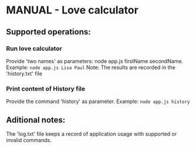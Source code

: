 #   MANUAL - Love calculator

##  Supported operations:
### Run love calculator
Provide 'two names' as parameters: node app.js firstName secondName. 
Example: `node app.js Lisa Paul`
Note: The results are recorded in the 'history.txt' file

### Print content of History file
Provide the command 'history' as parameter. 
Example: `node app.js history`

##  Aditional notes:
The 'log.txt' file keeps a record of application usage with supported or invalid commands.